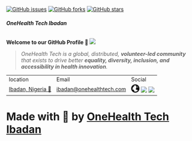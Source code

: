 [![GitHub issues](https://img.shields.io/github/issues/ohtibadan/ohtibadan)](https://github.com/ohtibadan/ohtibadan/issues)  [![GitHub forks](https://img.shields.io/github/forks/ohtibadan/ohtibadan)](https://github.com/ohtibadan/ohtibadan/network)   [![GitHub stars](https://img.shields.io/github/stars/ohtibadan/ohtibadan)](https://github.com/ohtibadan/ohtibadan/stargazers)



###### **OneHealth Tech Ibadan**
**Welcome to our GitHub Profile 🚀** ![](https://visitor-badge.glitch.me/badge?page_id=ohtibadan.ohtibadan&style=flat-square&color=ffeb00) <br/>


> *OneHealth Tech is a global, distributed, **volunteer-led community** that exists to drive better **equality, diversity, inclusion, and accessibility in health innovation**.*


<!--div align = "center" -->
| | | |
|:--|:--|:--|
|location | Email | Social |
|<a href="https://maps.app.goo.gl/9ej8vPxqu2JeUyS4A">Ibadan, Nigeria 📍</a> | ibadan@onehealthtech.com | [<img width="22px" src="https://raw.githubusercontent.com/iconic/open-iconic/master/svg/globe.svg" />](https://www.onehealthtech.com/blog/categories/ibadan) [<img width="22px" src="https://cdn.jsdelivr.net/npm/simple-icons@v3/icons/linkedin.svg" />](https://www.linkedin.com/company/one-healthtech/) [<img width="22px" src="https://cdn.jsdelivr.net/npm/simple-icons@v3/icons/kaggle.svg" />](https://www.kaggle.com/ohtibadan)|
 <h1> Made with 💜 by <a href = "https://www.onehealthtech.com/blog/categories/ibadan"> OneHealth Tech Ibadan <a/> <h1/> 

</div>
